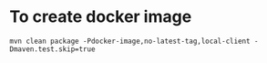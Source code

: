 # To create docker image

``mvn clean package -Pdocker-image,no-latest-tag,local-client -Dmaven.test.skip=true``